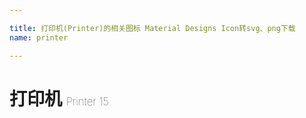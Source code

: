 ```yaml
---

title: 打印机(Printer)的相关图标 Material Designs Icon转svg、png下载
name: printer

---
```


# 打印机  <small style="font-size: 60%;font-weight: 100">Printer <span class="badge-secondary badge">15</span> </small>

<search tag="printer" :max="0"/>

